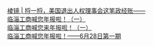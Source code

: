  
[棱镜 | 捋一捋，美国退出人权理事会这笔政经账——](http://www.dianyue.me/archives/775/lpw4k0ud74bffkss/)  
[临淄工商喊您年报啦！（一）](http://www.dianyue.me/archives/197/s3o9fwhkqushsd77/)  
[临淄工商喊您来年报啦！（一）](http://www.dianyue.me/archives/207/byecml5ewiiik45c/)  
[临淄工商喊您年报啦！——6月28日第一期](http://www.dianyue.me/archives/217/w29fmde2732sbxlz/)
